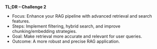 **TL;DR – Challenge 2**

- Focus: Enhance your RAG pipeline with advanced retrieval and search features.
- Steps: Implement filtering, hybrid search, and improve chunking/embedding strategies.
- Goal: Make retrieval more accurate and relevant for user queries.
- Outcome: A more robust and precise RAG application.
